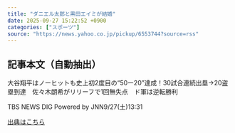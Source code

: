 ```yaml
---
title: "ダニエル太郎と黒田エイミが結婚"
date: 2025-09-27 15:22:52 +0900
categories: ["スポーツ"]
source: "https://news.yahoo.co.jp/pickup/6553744?source=rss"
---
```


## 記事本文（自動抽出）
<div><div class="sc-1t7ra5j-6 hhriyT"><p class="sc-1t7ra5j-7 casbUp">大谷翔平はノーヒットも史上初2度目の“50ー20”達成！30試合連続出塁→20盗塁到達　佐々木朗希がリリーフで1回無失点　ド軍は逆転勝利</p><p class="sc-1t7ra5j-8 bVxZvL"><span class="sc-1t7ra5j-9 dIJJqB">TBS NEWS DIG Powered by JNN</span><time><span class="sc-1t7ra5j-10 cfHAOL">9/27(土)</span><span class="sc-1t7ra5j-10 cfHAOL">13:31</span></time></p></div></div>

[出典はこちら](https://news.yahoo.co.jp/pickup/6553744?source=rss)
